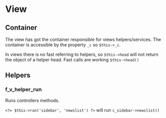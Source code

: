 # View

## Container

The view has got the container responsible for views helpers/services.
The container is accessible by the property `_c` so `$this->_c`.

In views there is no fast referring to helpers, so  `$this->head` will not return the object of a helper head.
Fast calls are working  `$this->head()`


## Helpers

### f_v_helper_run

Runs controllers methods.

`<?= $this->run('sidebar', 'newslist') ?>` will run `c_sidebar->newslist()`



